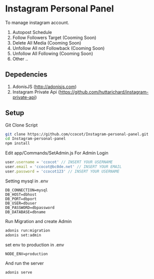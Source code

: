 # Instagram Personal Panel
To manage instagram account.

1. Autopost Schedule
2. Follow Followers Target (Cooming Soon)
3. Delete All Media (Cooming Soon)
4. Unfollow All not Followback (Cooming Soon)
5. Unfollow All Following (Cooming Soon)
6. Other ..

## Depedencies

1. AdonisJS (http://adonisjs.com)
2. Instagram Private Api (https://github.com/huttarichard/instagram-private-api)

## Setup

Git Clone Script
```bash
git clone https://github.com/ccocot/Instagram-personal-panel.git 
cd Instagram-personal-panel
npm install
```

Edit app/Commands/SetAdmin.js For Admin Login
```javascript
user.username = 'ccocot' // INSERT YOUR USERNAME
user.email = 'ccocot@bc0de.net' // INSERT YOUR EMAIL
user.password = 'ccocot123' // INSERT YOUR USERNAME

```
Setting mysql in .env
```
DB_CONNECTION=mysql
DB_HOST=dbhost
DB_PORT=dbport
DB_USER=dbuser
DB_PASSWORD=dbpassword
DB_DATABASE=dbname
```

Run Migration and create Admin
```bash
adonis run:migration
adonis set:admin
```

set env to production in .env
```
NODE_ENV=production
```

And run the server
```
adonis serve
```
